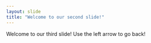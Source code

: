 ```yaml
---
layout: slide
title: "Welcome to our second slide!"
---
```

Welcome to our third slide!
Use the left arrow to go back!
